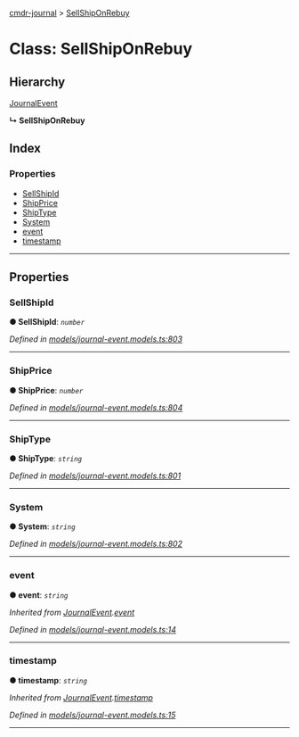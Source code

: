 [cmdr-journal](../README.md) > [SellShipOnRebuy](../classes/sellshiponrebuy.md)



# Class: SellShipOnRebuy

## Hierarchy


 [JournalEvent](journalevent.md)

**↳ SellShipOnRebuy**







## Index

### Properties

* [SellShipId](sellshiponrebuy.md#sellshipid)
* [ShipPrice](sellshiponrebuy.md#shipprice)
* [ShipType](sellshiponrebuy.md#shiptype)
* [System](sellshiponrebuy.md#system)
* [event](sellshiponrebuy.md#event)
* [timestamp](sellshiponrebuy.md#timestamp)



---
## Properties
<a id="sellshipid"></a>

###  SellShipId

**●  SellShipId**:  *`number`* 

*Defined in [models/journal-event.models.ts:803](https://github.com/chrisbruford/cmdr-journal/blob/0588b1f/src/models/journal-event.models.ts#L803)*





___

<a id="shipprice"></a>

###  ShipPrice

**●  ShipPrice**:  *`number`* 

*Defined in [models/journal-event.models.ts:804](https://github.com/chrisbruford/cmdr-journal/blob/0588b1f/src/models/journal-event.models.ts#L804)*





___

<a id="shiptype"></a>

###  ShipType

**●  ShipType**:  *`string`* 

*Defined in [models/journal-event.models.ts:801](https://github.com/chrisbruford/cmdr-journal/blob/0588b1f/src/models/journal-event.models.ts#L801)*





___

<a id="system"></a>

###  System

**●  System**:  *`string`* 

*Defined in [models/journal-event.models.ts:802](https://github.com/chrisbruford/cmdr-journal/blob/0588b1f/src/models/journal-event.models.ts#L802)*





___

<a id="event"></a>

###  event

**●  event**:  *`string`* 

*Inherited from [JournalEvent](journalevent.md).[event](journalevent.md#event)*

*Defined in [models/journal-event.models.ts:14](https://github.com/chrisbruford/cmdr-journal/blob/0588b1f/src/models/journal-event.models.ts#L14)*





___

<a id="timestamp"></a>

###  timestamp

**●  timestamp**:  *`string`* 

*Inherited from [JournalEvent](journalevent.md).[timestamp](journalevent.md#timestamp)*

*Defined in [models/journal-event.models.ts:15](https://github.com/chrisbruford/cmdr-journal/blob/0588b1f/src/models/journal-event.models.ts#L15)*





___


